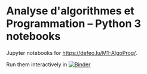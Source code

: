 # Analyse d'algorithmes et Programmation – Python 3 notebooks

Jupyter notebooks for <https://defeo.lu/M1-AlgoProg/>.

Run them interactively in
[![Binder](https://mybinder.org/badge.svg)](https://mybinder.org/v2/gh/defeo/M1-AlgoProg-notebooks/master)
